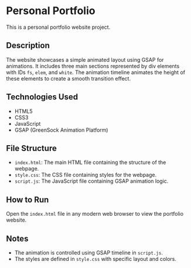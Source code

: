 # Personal Portfolio

This is a personal portfolio website project.

## Description

The website showcases a simple animated layout using GSAP for animations. It includes three main sections represented by div elements with IDs `fs`, `elem`, and `white`. The animation timeline animates the height of these elements to create a smooth transition effect.

## Technologies Used

- HTML5
- CSS3
- JavaScript
- GSAP (GreenSock Animation Platform)

## File Structure

- `index.html`: The main HTML file containing the structure of the webpage.
- `style.css`: The CSS file containing styles for the webpage.
- `script.js`: The JavaScript file containing GSAP animation logic.

## How to Run

Open the `index.html` file in any modern web browser to view the portfolio website.

## Notes

- The animation is controlled using GSAP timeline in `script.js`.
- The styles are defined in `style.css` with specific layout and colors.
